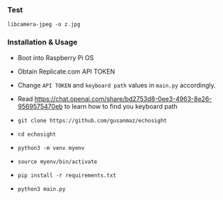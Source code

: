 ### Test

`libcamera-jpeg -o z.jpg`

### Installation & Usage

* Boot into Raspberry Pi OS
* Obtain Replicate.com API TOKEN
* Change `API TOKEN` and `keyboard path` values in `main.py` accordingly.
* Read https://chat.openai.com/share/bd2753d8-0ee3-4963-8e26-9569575470eb to learn how to find you keyboard path

* `git clone https://github.com/gusanmaz/echosight`
* `cd echosight`
* `python3 -m venv myenv`
* `source myenv/bin/activate`
* `pip install -r requirements.txt`
* `python3 main.py`
